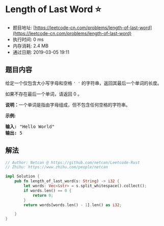 # Length of Last Word :star:
- 题目地址: [https://leetcode-cn.com/problems/length-of-last-word](https://leetcode-cn.com/problems/length-of-last-word)
- 执行时间: 0 ms 
- 内存消耗: 2.4 MB
- 通过日期: 2019-03-05 19:11

## 题目内容
<p>给定一个仅包含大小写字母和空格 <code>' '</code> 的字符串，返回其最后一个单词的长度。</p>

<p>如果不存在最后一个单词，请返回 0 。</p>

<p><strong>说明：</strong>一个单词是指由字母组成，但不包含任何空格的字符串。</p>

<p><strong>示例:</strong></p>

<pre><strong>输入:</strong> "Hello World"
<strong>输出:</strong> 5
</pre>


## 解法
```rust
// Author: Netcan @ https://github.com/netcan/Leetcode-Rust
// Zhihu: https://www.zhihu.com/people/netcan

impl Solution {
    pub fn length_of_last_word(s: String) -> i32 {
        let words: Vec<&str> = s.split_whitespace().collect();
        if words.len() == 0 {
            return 0;
        }
        return words[words.len() - 1].len() as i32;

    }
}


```